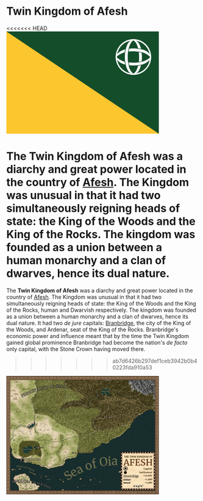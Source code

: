 # Twin Kingdom of Afesh

<<<<<<< HEAD
[![](https://raw.githubusercontent.com/lel-rc/Ornia-Wiki/master/assets/resized/afeshflag_RESIZED.jpg)](https://raw.githubusercontent.com/lel-rc/Ornia-Wiki/master/assets/afeshflag.png)

The **Twin Kingdom of Afesh** was a diarchy and great power located in the country of [Afesh](Afesh). The Kingdom was unusual in that it had two simultaneously reigning heads of state: the King of the Woods and the King of the Rocks. The kingdom was founded as a union between a human monarchy and a clan of dwarves, hence its dual nature. 
=======
The **Twin Kingdom of Afesh** was a diarchy and great power located in the country of [Afesh](Afesh). The Kingdom was unusual in that it had two simultaneously reigning heads of state: the King of the Woods and the King of the Rocks, human and Dwarvish respectively. The kingdom was founded as a union between a human monarchy and a clan of dwarves, hence its dual nature. It had two *de jure* capitals: [Branbridge](Branbridge), the city of the King of the Woods, and Ardenar, seat of the King of the Rocks. Branbridge's economic power and influence meant that by the time the Twin Kingdom gained global prominence Branbridge had become the nation's *de facto* only capital, with the Stone Crown having moved there.
>>>>>>> ab7d6426b297def1ceb3942b0b40223fda910a53

[![](https://raw.githubusercontent.com/lel-rc/Ornia-Wiki/master/assets/resized/Afesh_RESIZED.jpg)](https://raw.githubusercontent.com/lel-rc/Ornia-Wiki/master/assets/Afesh.jpg)